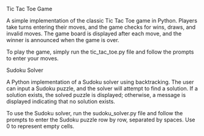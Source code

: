 Tic Tac Toe Game

A simple implementation of the classic Tic Tac Toe game in Python. Players take turns entering their moves, and the game checks for wins, draws, and invalid moves. The game board is displayed after each move, and the winner is announced when the game is over.

To play the game, simply run the tic_tac_toe.py file and follow the prompts to enter your moves.


Sudoku Solver

A Python implementation of a Sudoku solver using backtracking. The user can input a Sudoku puzzle, and the solver will attempt to find a solution. If a solution exists, the solved puzzle is displayed; otherwise, a message is displayed indicating that no solution exists.

To use the Sudoku solver, run the sudoku_solver.py file and follow the prompts to enter the Sudoku puzzle row by row, separated by spaces. Use 0 to represent empty cells.

